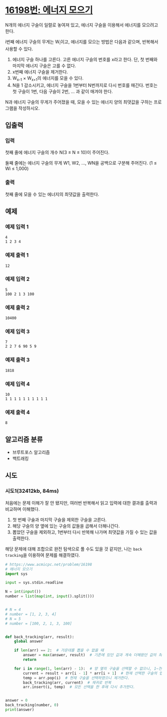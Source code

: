 # [16198번: 에너지 모으기](https://www.acmicpc.net/problem/16198)

N개의 에너지 구슬이 일렬로 놓여져 있고, 에너지 구슬을 이용해서 에너지를 모으려고 한다.

i번째 에너지 구슬의 무게는 W<sub>i</sub>이고, 에너지를 모으는 방법은 다음과 같으며, 반복해서 사용할 수 있다.

1. 에너지 구슬 하나를 고른다. 고른 에너지 구슬의 번호를 x라고 한다. 단, 첫 번째와 마지막 에너지 구슬은 고를 수 없다.
2. x번째 에너지 구슬을 제거한다.
3. W<sub>x-1</sub> × W<sub>x+1</sub>의 에너지를 모을 수 있다.
4. N을 1 감소시키고, 에너지 구슬을 1번부터 N번까지로 다시 번호를 매긴다. 번호는 첫 구슬이 1번, 다음 구슬이 2번, ... 과 같이 매겨야 한다.

N과 에너지 구슬의 무게가 주어졌을 때, 모을 수 있는 에너지 양의 최댓값을 구하는 프로그램을 작성하시오.

## 입출력

### 입력

첫째 줄에 에너지 구슬의 개수 N(3 ≤ N ≤ 10)이 주어진다.

둘째 줄에는 에너지 구슬의 무게 W1, W2, ..., WN을 공백으로 구분해 주어진다. (1 ≤ Wi ≤ 1,000)

### 출력

첫째 줄에 모을 수 있는 에너지의 최댓값을 출력한다.

## 예제

### 예제 입력 1

```text
4
1 2 3 4
```

### 예제 출력 1

```text
12
```

### 예제 입력 2

```text
5
100 2 1 3 100
```

### 예제 출력 2

```text
10400
```

### 예제 입력 3

```text
7
2 2 7 6 90 5 9
```

### 예제 출력 3

```text
1818
```

### 예제 입력 4

```text
10
1 1 1 1 1 1 1 1 1 1
```

### 예제 출력 4

```text
8
```

## 알고리즘 분류

- 브루트포스 알고리즘
- 백트래킹

## 시도

### 시도1(32412kb, 84ms)

처음에는 문제 이해가 잘 안 됐지만, 여러번 반복해서 읽고 입력에 대한 결과를 출력과 비교하며 이해했다.

1. 첫 번째 구술과 마지막 구슬을 제외한 구슬을 고른다.
2. 해당 구슬의 양 옆에 있는 구슬의 값들을 곱해서 더해나간다.
3. 뽑았던 구슬을 제외하고, 1번부터 다시 반복해 나가며 최댓값을 가질 수 있는 값을 출력한다.

해당 문제애 대해 조합으로 완전 탐색으로 풀 수도 있을 것 같지만, 나는 `back tracking`을 이용하여 문제를 해결하였다.

```python
# https://www.acmicpc.net/problem/16198
# 에너지 모으기
import sys

input = sys.stdin.readline

N = int(input())
number = list(map(int, input().split()))


# N = 4
# number = [1, 2, 3, 4]
# N = 5
# number = [100, 2, 1, 3, 100]


def back_tracking(arr, result):
    global answer

    if len(arr) == 2:  # 가운데를 뽑을 수 없을 때
        answer = max(answer, result)  # 기존에 있던 값과 계속 더해왔던 값의 최댓값을 구한다.
        return

    for i in range(1, len(arr) - 1):  # 양 옆의 구슬을 선택할 수 없으니, 1~전체 크기의 -1까지 탐색한다.
        current = result + arr[i - 1] * arr[i + 1]  # 현재 선택한 구슬의 업데이트된 값
        temp = arr.pop(i)  # 현재 구슬을 선택하였으니 제거한다.
        back_tracking(arr, current)  # 재귀로 반복
        arr.insert(i, temp)  # 모든 선택을 한 후에 다시 추가한다.


answer = 0
back_tracking(number, 0)
print(answer)
```